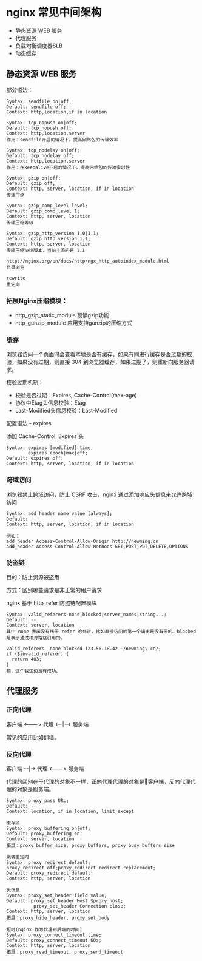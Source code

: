# nginx 常见中间架构

- 静态资源 WEB 服务
- 代理服务
- 负载均衡调度器SLB
- 动态缓存

## 静态资源 WEB 服务

部分语法：

```
Syntax: sendfile on|off;
Default: sendfile off;
Context: http,location,if in location

Syntax: tcp_nopush on|off;
Default: tcp_nopush off;
Context: http,location,server
作用：sendfile开启的情况下，提高网络包的传输效率

Syntax: tcp_nodelay on|off;
Default: tcp_nodelay off;
Context: http,location,server
作用：在keepalive开启的情况下，提高网络包的传输实时性

Syntax: gzip on|off;
Default: gzip off;
Context: http, server, location, if in location
传输压缩

Syntax: gzip_comp_level level;
Default: gzip_comp_level 1;
Context: http, server, location
传输压缩等级

Syntax: gzip_http_version 1.0|1.1;
Default: gzip_http_version 1.1;
Context: http, server, location
传输压缩协议版本，当前主流的是 1.1

http://nginx.org/en/docs/http/ngx_http_autoindex_module.html
目录浏览

rewrite
重定向
```

### 拓展Nginx压缩模块：

- http_gzip_static_module 预读gzip功能
- http_gunzip_module 应用支持gunzip的压缩方式


### 缓存

浏览器访问一个页面时会查看本地是否有缓存，如果有则进行缓存是否过期的校验，如果没有过期，则直接 304 到浏览器缓存，如果过期了，则重新向服务器请求。

校验过期机制：

- 校验是否过期：Expires, Cache-Control(max-age)
- 协议中Etag头信息校验：Etag
- Last-Modified头信息校验：Last-Modified

配置语法 - expires

添加 Cache-Control, Expires 头

```
Syntax: expires [modified] time;
        expires epoch|max|off;
Default: expires off;
Context: http, server, location, if in location
```

### 跨域访问

浏览器禁止跨域访问，防止 CSRF 攻击，nginx 通过添加响应头信息来允许跨域访问

```
Syntax: add_header name value [always];
Default: --
Context: http, server, location, if in location

例如：
add_header Access-Control-Allow-Origin http://newming.cn
add_header Access-Control-Allow-Methods GET,POST,PUT,DELETE,OPTIONS
```

### 防盗链

目的：防止资源被盗用

方式：区别哪些请求是非正常的用户请求

nginx 基于 http_refer 防盗链配置模块

```
Syntax: valid_referers none|blocked|server_names|string...;
Default: --
Context: server, location
其中 none 表示没有携带 refer 的允许，比如直接访问的第一个请求是没有带的。blocked 是表示通过相对路径引用的。

valid_referers  none blocked 123.56.18.42 ~/newming\.cn/;
if ($invalid_referer) {
  return 403;
}
额，这个我这边没有成功。
```

## 代理服务

### 正向代理

客户端 <---> 代理 <--|--> 服务端

常见的应用比如翻墙。

### 反向代理

客户端 --|-> 代理 <---> 服务端

代理的区别在于代理的对象不一样，正向代理代理的对象是客户端，反向代理代理的对象是服务端。

```
Syntax: proxy_pass URL;
Default: --
Context: location, if in location, limit_except

缓存区
Syntax: proxy_buffering on|off;
Default: proxy_buffering on;
Context: server, location
拓展：proxy_buffer_size, proxy_buffers, proxy_busy_buffers_size

跳转重定向
Syntax: proxy_redirect default;
proxy_redirect off;proxy_redirect redirect replacement;
Default: proxy_redirect default;
Context: http, server, location

头信息
Syntax: proxy_set_header field value;
Default: proxy_set_header Host $proxy_host;
          proxy_set_header Connection close;
Context: http, server, location
拓展：proxy_hide_header, proxy_set_body

超时(nginx 作为代理到后端的时间)
Syntax: proxy_connect_timeout time;
Default: proxy_connect_timeout 60s;
Context: http, server, location
拓展：proxy_read_timeout, proxy_send_timeout
```
